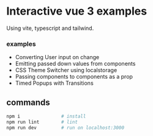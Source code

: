 # Interactive vue 3 examples

Using vite, typescript and tailwind.

### examples

- Converting User input on change
- Emitting passed down values from components
- CSS Theme Switcher using localstorage
- Passing components to components as a prop
- Timed Popups with Transitions

## commands

```sh
npm i               # install
npm run lint        # lint
npm run dev         # run on localhost:3000
```
